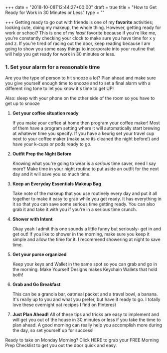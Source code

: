 +++
date = "2018-10-08T12:44:27+00:00"
draft = true
title = "How to Get Ready for Work in 30 Minutes or Less"
type = ""

+++
Getting ready to go out with friends is one of my **favorite** activities; looking cute, doing my makeup, the whole thing. However, getting ready for work or school? This is one of my _least_ favorite because if you’re like me, you’re constantly checking your clock to make sure you have time for x y and z. If you’re tired of racing out the door, keep reading because I am going to show you some easy things to incorporate into your routine that will help you get ready for work in 30 minutes or less.

### 1. **Set your alarm for a reasonable time**

Are you the type of person to hit snooze a lot? Plan ahead and make sure you give yourself enough time to snooze and to set a final alarm with a different ring tone to let you know it's time to get UP!

Also: sleep with your phone on the other side of the room so you have to get up to snooze

1. **Get your coffee situation ready**

   If you make your coffee at home then program your coffee maker! Most of them have a program setting where it will automatically start brewing at whatever time you specify. If you have a keurig set your travel cup next to your coffee maker (make sure its cleaned the night before!) and have your k-cups or pods ready to go.
2. **Outfit Prep the Night Before**

   Knowing what you're going to wear is a _serious_ time saver, need I say more? Make time in your night routine to put aside an outfit for the next day and it will save you so much time.
3. **Keep an Everyday Essentials Makeup Bag**

   Take note of the makeup that you use routinely every day and put it all together to make it easy to grab while you get ready. It has everything in it so that you can save some serious time getting ready. You can also grab it and take it with you if you're in a serious time crunch.
4. **Shower with Intent**

   Okay yeah I admit this one sounds a little funny but seriously- get in and get out! If you like to shower in the morning, make sure you keep it simple and allow the time for it. I recommend showering at night to save time.
5. **Get your purse organized**

   Keep your keys and Wallet in the same spot so you can grab and go in the morning. Make Yourself Designs makes Keychain Wallets that hold both!
6. **Grab and Go Breakfast**

   This can be a granola bar, oatmeal packet and a travel bowl, a banana. It's really up to you and what you prefer, but have it ready to go. I totally love these overnight oat recipes I find on Pinterest
7. **Just Plan Ahead!** All of these tips and tricks are easy to implement and will get you out of the house in 30 minutes or less if you take the time to plan ahead. A good morning can really help you accomplish more during the day, so set yourself up for success!

Ready to take on Monday Morning? Click HERE to grab your FREE Morning Prep Checklist to get you out the door quick and easy.
